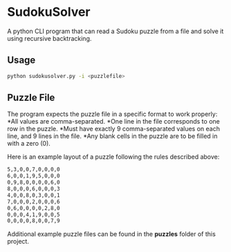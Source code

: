 # SudokuSolver
A python CLI program that can read a Sudoku puzzle from a file and solve it using recursive backtracking.

## Usage
```bash
python sudokusolver.py -i <puzzlefile>
```

## Puzzle File
The program expects the puzzle file in a specific format to work properly:
*All values are comma-separated.
*One line in the file corresponds to one row in the puzzle.
*Must have exactly 9 comma-separated values on each line, and 9 lines in the file.
*Any blank cells in the puzzle are to be filled in with a zero (0).

Here is an example layout of a puzzle following the rules described above:
```bash
5,3,0,0,7,0,0,0,0
6,0,0,1,9,5,0,0,0
0,9,8,0,0,0,0,6,0
8,0,0,0,6,0,0,0,3
4,0,0,8,0,3,0,0,1
7,0,0,0,2,0,0,0,6
0,6,0,0,0,0,2,8,0
0,0,0,4,1,9,0,0,5
0,0,0,0,8,0,0,7,9
```

Additional example puzzle files can be found in the __puzzles__ folder of this project.